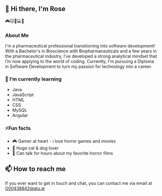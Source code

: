 ## 👋 Hi there, I'm Rose

🎮🐱🐶💻💊

### About Me
I'm a pharmaceutical professional transitioning into software development! With a Bachelor's in Bioscience with Biopharmaceuticals and a few years in the pharmaceutical industry, I’ve developed a strong analytical mindset that I’m now applying to the world of coding. Currently, I'm pursuing a Diploma in Software Development to turn my passion for technology into a career.

### 🌱 I’m currently learning
- Java
- JavaScript
- HTML
- CSS
- MySQL
- Angular

### ⚡Fun facts
- 🎮 Gamer at heart - i love horror games and movies
- 🐾 Huge cat & dog lover
- 🍿 Can talk for hours about my favorite horror films 

## 📫 How to reach me
If you ever want to get in touch and chat, you can contact me via email at G00438842@atu.ie

<!--
**Rose-Walker/Rose-Walker** is a ✨ _special_ ✨ repository because its `README.md` (this file) appears on your GitHub profile.

Here are some ideas to get you started:

- 🔭 I’m currently working on ...
- 🌱 I’m currently learning ...
- 👯 I’m looking to collaborate on ...
- 🤔 I’m looking for help with ...
- 💬 Ask me about ...
- 📫 How to reach me: ...
- 😄 Pronouns: ...
- ⚡ Fun fact: ...
-->
